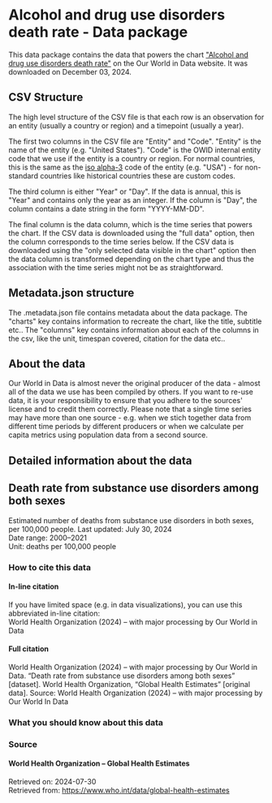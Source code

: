# Alcohol and drug use disorders death rate - Data package

This data package contains the data that powers the chart ["Alcohol and drug use disorders death rate"](https://ourworldindata.org/grapher/death-rates-substance-disorders-who?v=1&csvType=full&useColumnShortNames=false) on the Our World in Data website. It was downloaded on December 03, 2024.

## CSV Structure

The high level structure of the CSV file is that each row is an observation for an entity (usually a country or region) and a timepoint (usually a year).

The first two columns in the CSV file are "Entity" and "Code". "Entity" is the name of the entity (e.g. "United States"). "Code" is the OWID internal entity code that we use if the entity is a country or region. For normal countries, this is the same as the [iso alpha-3](https://en.wikipedia.org/wiki/ISO_3166-1_alpha-3) code of the entity (e.g. "USA") - for non-standard countries like historical countries these are custom codes.

The third column is either "Year" or "Day". If the data is annual, this is "Year" and contains only the year as an integer. If the column is "Day", the column contains a date string in the form "YYYY-MM-DD".

The final column is the data column, which is the time series that powers the chart. If the CSV data is downloaded using the "full data" option, then the column corresponds to the time series below. If the CSV data is downloaded using the "only selected data visible in the chart" option then the data column is transformed depending on the chart type and thus the association with the time series might not be as straightforward.

## Metadata.json structure

The .metadata.json file contains metadata about the data package. The "charts" key contains information to recreate the chart, like the title, subtitle etc.. The "columns" key contains information about each of the columns in the csv, like the unit, timespan covered, citation for the data etc..

## About the data

Our World in Data is almost never the original producer of the data - almost all of the data we use has been compiled by others. If you want to re-use data, it is your responsibility to ensure that you adhere to the sources' license and to credit them correctly. Please note that a single time series may have more than one source - e.g. when we stich together data from different time periods by different producers or when we calculate per capita metrics using population data from a second source.

## Detailed information about the data


## Death rate from substance use disorders among both sexes
Estimated number of deaths from substance use disorders in both sexes, per 100,000 people.
Last updated: July 30, 2024  
Date range: 2000–2021  
Unit: deaths per 100,000 people  


### How to cite this data

#### In-line citation
If you have limited space (e.g. in data visualizations), you can use this abbreviated in-line citation:  
World Health Organization (2024) – with major processing by Our World in Data

#### Full citation
World Health Organization (2024) – with major processing by Our World in Data. “Death rate from substance use disorders among both sexes” [dataset]. World Health Organization, “Global Health Estimates” [original data].
Source: World Health Organization (2024) – with major processing by Our World In Data

### What you should know about this data

### Source

#### World Health Organization – Global Health Estimates
Retrieved on: 2024-07-30  
Retrieved from: https://www.who.int/data/global-health-estimates  


    